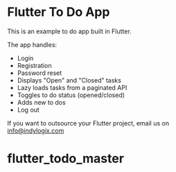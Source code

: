 # Flutter To Do App

This is an example to do app built in Flutter.

The app handles:

* Login
* Registration
* Password reset
* Displays "Open" and "Closed" tasks
* Lazy loads tasks from a paginated API
* Toggles to do status (opened/closed)
* Adds new to dos
* Log out

If you want to outsource your Flutter project, email us on info@indylogix.com
# flutter_todo_master
